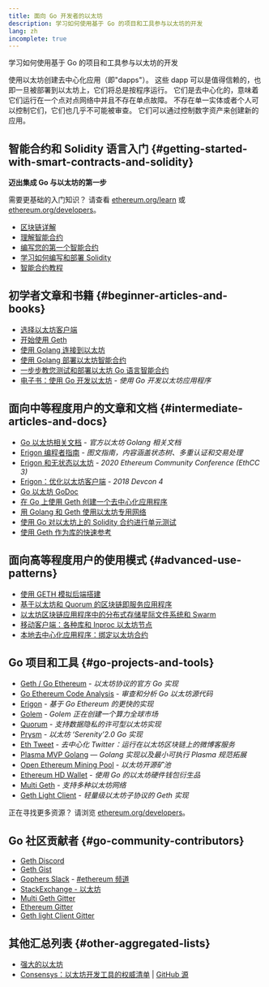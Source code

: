 ```yaml
---
title: 面向 Go 开发者的以太坊
description: 学习如何使用基于 Go 的项目和工具参与以太坊的开发
lang: zh
incomplete: true
---
```


<div class="featured">学习如何使用基于 Go 的项目和工具参与以太坊的开发</div>

使用以太坊创建去中心化应用（即"dapps"）。 这些 dapp 可以是值得信赖的，也即一旦被部署到以太坊上，它们将总是按程序运行。 它们是去中心化的，意味着它们运行在一个点对点网络中并且不存在单点故障。 不存在单一实体或者个人可以控制它们，它们也几乎不可能被审查。 它们可以通过控制数字资产来创建新的应用。

## 智能合约和 Solidity 语言入门 {#getting-started-with-smart-contracts-and-solidity}

**迈出集成 Go 与以太坊的第一步**

需要更基础的入门知识？ 请查看 [ethereum.org/learn](/learn/) 或 [ethereum.org/developers](/developers/)。

- [区块链详解](https://kauri.io/article/d55684513211466da7f8cc03987607d5/blockchain-explained)
- [理解智能合约](https://kauri.io/article/e4f66c6079e74a4a9b532148d3158188/ethereum-101-part-5-the-smart-contract)
- [编写您的第一个智能合约](https://kauri.io/article/124b7db1d0cf4f47b414f8b13c9d66e2/remix-ide-your-first-smart-contract)
- [学习如何编写和部署 Solidity](https://kauri.io/article/973c5f54c4434bb1b0160cff8c695369/understanding-smart-contract-compilation-and-deployment)
- [智能合约教程](https://github.com/ethereum/go-ethereum/wiki/Contract-Tutorial)

## 初学者文章和书籍 {#beginner-articles-and-books}

- [选择以太坊客户端](https://www.trufflesuite.com/docs/truffle/reference/choosing-an-ethereum-client)
- [开始使用 Geth](https://medium.com/@tzhenghao/getting-started-with-geth-c1a30b8d6458)
- [使用 Golang 连接到以太坊](https://www.youtube.com/watch?v=-7uChuO_VzM)
- [使用 Golang 部署以太坊智能合约](https://www.youtube.com/watch?v=pytGqQmDslE)
- [一步步教您测试和部署以太坊 Go 语言智能合约](https://hackernoon.com/a-step-by-step-guide-to-testing-and-deploying-ethereum-smart-contracts-in-go-9fc34b178d78)
- [电子书：使用 Go 开发以太坊](https://goethereumbook.org/) - _使用 Go 开发以太坊应用程序_

## 面向中等程度用户的文章和文档 {#intermediate-articles-and-docs}

- [Go 以太坊相关文档](https://geth.ethereum.org/docs/) - _官方以太坊 Golang 相关文档_
- [Erigon 编程者指南](https://github.com/ledgerwatch/erigon/blob/devel/docs/programmers_guide/guide.md) - _图文指南，内容涵盖状态树、多重认证和交易处理_
- [Erigon 和无状态以太坊](https://youtu.be/3-Mn7OckSus?t=394) - _2020 Ethereum Community Conference (EthCC 3)_
- [Erigon：优化以太坊客户端](https://www.youtube.com/watch?v=CSpc1vZQW2Q) - _2018 Devcon 4_
- [Go 以太坊 GoDoc](https://godoc.org/github.com/ethereum/go-ethereum)
- [在 Go 上使用 Geth 创建一个去中心化应用程序](https://kauri.io/#collections/A%20Hackathon%20Survival%20Guide/creating-a-dapp-in-go-with-geth/)
- [用 Golang 和 Geth 使用以太坊专用网络](https://myhsts.org/tutorial-learn-how-to-work-with-ethereum-private-network-with-golang-with-geth.php)
- [使用 Go 对以太坊上的 Solidity 合约进行单元测试](https://medium.com/coinmonks/unit-testing-solidity-contracts-on-ethereum-with-go-3cc924091281)
- [使用 Geth 作为库的快速参考](https://medium.com/coinmonks/web3-go-part-1-31c68c68e20e)

## 面向高等程度用户的使用模式 {#advanced-use-patterns}

- [使用 GETH 模拟后端搭建](https://kauri.io/#collections/An%20ethereum%20test%20toolkit%20in%20Go/the-geth-simulated-backend/#_top)
- [基于以太坊和 Quorum 的区块链即服务应用程序](https://blockchain.dcwebmakers.com/blockchain-as-a-service-apps-using-ethereum-and-quorum.html)
- [以太坊区块链应用程序中的分布式存储星际文件系统和 Swarm](https://blockchain.dcwebmakers.com/work-with-distributed-storage-ipfs-and-swarm-in-ethereum.html)
- [移动客户端：各种库和 Inproc 以太坊节点](https://github.com/ethereum/go-ethereum/wiki/Mobile-Clients:-Libraries-and-Inproc-Ethereum-Nodes)
- [本地去中心化应用程序：绑定以太坊合约](https://github.com/ethereum/go-ethereum/wiki/Native-DApps:-Go-bindings-to-Ethereum-contracts)

## Go 项目和工具 {#go-projects-and-tools}

- [Geth / Go Ethereum](https://github.com/ethereum/go-ethereum) - _以太坊协议的官方 Go 实现_
- [Go Ethereum Code Analysis](https://github.com/ZtesoftCS/go-ethereum-code-analysis) - _审查和分析 Go 以太坊源代码_
- [Erigon](https://github.com/ledgerwatch/erigon) - _基于 Go Ethereum 的更快的实现_
- [Golem](https://github.com/golemfactory/golem) - _Golem 正在创建一个算力全球市场_
- [Quorum](https://github.com/jpmorganchase/quorum) - _支持数据隐私的许可型以太坊实现_
- [Prysm](https://github.com/prysmaticlabs/prysm) - _以太坊 ‘Serenity’2.0 Go 实现_
- [Eth Tweet](https://github.com/yep/eth-tweet) - _去中心化 Twitter：运行在以太坊区块链上的微博客服务_
- [Plasma MVP Golang](https://github.com/kyokan/plasma) — _Golang 实现以及最小可执行 Plasma 规范拓展_
- [Open Ethereum Mining Pool](https://github.com/sammy007/open-ethereum-pool) - _以太坊开源矿池_
- [Ethereum HD Wallet](https://github.com/miguelmota/go-ethereum-hdwallet) - _使用 Go 的以太坊硬件钱包衍生品_
- [Multi Geth](https://github.com/multi-geth/multi-geth) - _支持多种以太坊网络_
- [Geth Light Client](https://github.com/zsfelfoldi/go-ethereum/wiki/Geth-Light-Client) - _轻量级以太坊子协议的 Geth 实现_

正在寻找更多资源？ 请浏览 [ethereum.org/developers](/developers/)。

## Go 社区贡献者 {#go-community-contributors}

- [Geth Discord](https://discordapp.com/invite/nthXNEv)
- [Geth Gist](https://gitter.im/ethereum/go-ethereum)
- [Gophers Slack](https://invite.slack.golangbridge.org/) - [#ethereum 频道](https://gophers.slack.com/messages/C9HP1S9V2)
- [StackExchange - 以太坊](https://ethereum.stackexchange.com/)
- [Multi Geth Gitter](https://gitter.im/ethoxy/multi-geth)
- [Ethereum Gitter](https://gitter.im/ethereum/home)
- [Geth light Client Gitter](https://gitter.im/ethereum/light-client)

## 其他汇总列表 {#other-aggregated-lists}

- [强大的以太坊](https://github.com/btomashvili/awesome-ethereum)
- [Consensys：以太坊开发工具的权威清单](https://media.consensys.net/an-definitive-list-of-ethereum-developer-tools-2159ce865974) | [GitHub 源](https://github.com/ConsenSys/ethereum-developer-tools-list)
